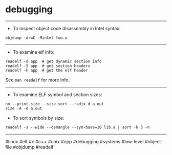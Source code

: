 # debugging

-------------------------------------------------------------------------------

- To inspect object code disassembly in Intel syntax:
```
objdump -drwC -Mintel foo.o
```

-------------------------------------------------------------------------------

- To examine elf info:
```
readelf -d app  # get dynamic section info
readelf -S app  # get section headers
readelf -h app  # get the elf header
```
See `man readelf` for more info.

-------------------------------------------------------------------------------

- To examine ELF symbol and section sizes:
```
nm --print-size --size-sort --radix d a.out
size -A -d a.out
```
- To sort symbols by size:
```
readelf -s --wide --demangle --sym-base=10 lib.a | sort -k 3 -n
```

-------------------------------------------------------------------------------

#linux #elf #c #c++ #unix #cpp #debugging #systems #low-level #object-file #objdump #readelf

